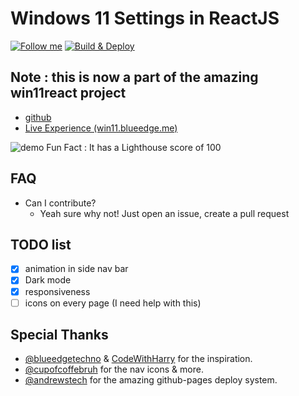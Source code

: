 # Windows 11 Settings in ReactJS

[![Follow me](https://img.shields.io/github/followers/yashash1511?label=follow%20me&style=social)](https://github.com/yashash1511)
[![Build & Deploy](https://github.com/yashash1511/win11settings-react/actions/workflows/Build-Deploy.yml/badge.svg)](https://github.com/yashash1511/win11settings-react/actions/workflows/Build-Deploy.yml)

## Note : this is now a part of the amazing win11react project

- [github](https://github.com/blueedgetechno/win11React)
- [Live Experience (win11.blueedge.me)](https://win11.blueedge.me/)

![demo](https://user-images.githubusercontent.com/89068816/149079220-80bc992a-15aa-44aa-8fad-fe42092c5e50.png)
Fun Fact : It has a Lighthouse score of 100

## FAQ

- Can I contribute?
  - Yeah sure why not! Just open an issue, create a pull request

## TODO list

- [x] animation in side nav bar
- [x] Dark mode
- [x] responsiveness
- [ ] icons on every page (I need help with this)

## Special Thanks

- [@blueedgetechno](https://github.com/blueedgetechno/win11React) & [CodeWithHarry](https://youtu.be/OtOmxa9UMe8) for the inspiration.
- [@cupofcoffebruh](https://github.com/cupofcoffebruh) for the nav icons & more.
- [@andrewstech](https://github.com/andrewstech) for the amazing github-pages deploy system.
